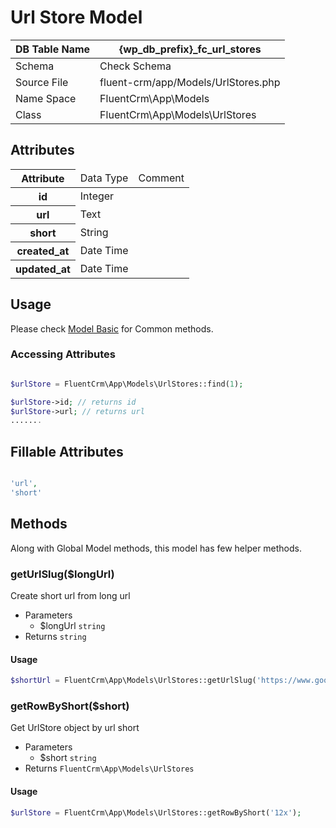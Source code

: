 # Url Store Model

| DB Table Name | {wp_db_prefix}_fc_url_stores                                                   |
|---------------|--------------------------------------------------------------------------|
| Schema        | <a :href="$withBase('/database/#fc-subscribers-table')">Check Schema</a> |
| Source File   | fluent-crm/app/Models/UrlStores.php                                      |
| Name Space    | FluentCrm\App\Models                                                     |
| Class         | FluentCrm\App\Models\UrlStores                                           |

## Attributes
<table class="nowrap">
   <thead>
      <tr>
         <th>Attribute</th>
         <td>Data Type</td>
         <td>Comment</td>
      </tr>
   </thead>
   <tbody>
      <tr>
         <th>id</th>
         <td>Integer</td>
         <td></td>
      </tr>
      <tr>
         <th>url</th>
         <td>Text</td>
         <td></td>
      </tr>
      <tr>
         <th>short</th>
         <td>String</td>
         <td></td>
      </tr>
      <tr>
         <th>created_at</th>
         <td>Date Time</td>
         <td></td>
      </tr>
      <tr>
         <th>updated_at</th>
         <td>Date Time</td>
         <td></td>
      </tr>
   </tbody>
</table>

## Usage
Please check <a href="/database/models/">Model Basic</a> for Common methods.


### Accessing Attributes

```php 

$urlStore = FluentCrm\App\Models\UrlStores::find(1);

$urlStore->id; // returns id
$urlStore->url; // returns url
.......
```


## Fillable Attributes

```php

'url',
'short'
```


## Methods
Along with Global Model methods, this model has few helper methods.

### getUrlSlug($longUrl)
Create short url from long url

- Parameters
    - $longUrl `string`
- Returns `string`

#### Usage
```php 
$shortUrl = FluentCrm\App\Models\UrlStores::getUrlSlug('https://www.google.com');
```

### getRowByShort($short)
Get UrlStore object by url short

- Parameters
    - $short `string`
- Returns `FluentCrm\App\Models\UrlStores`

#### Usage
```php 
$urlStore = FluentCrm\App\Models\UrlStores::getRowByShort('12x');
```